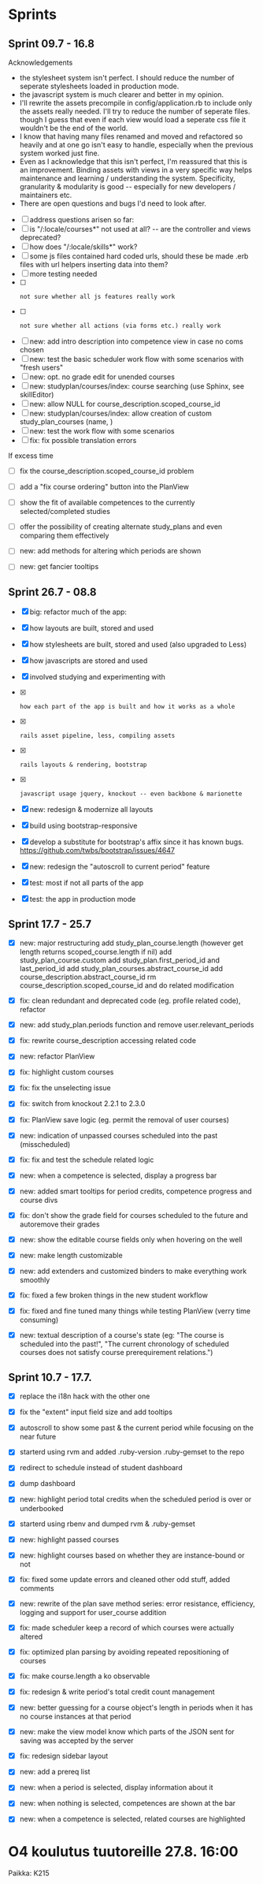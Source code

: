 Sprints
=======

Sprint 09.7 - 16.8
------------------

Acknowledgements
  - the stylesheet system isn't perfect. I should reduce the number of seperate
    stylesheets loaded in production mode.
  - the javascript system is much clearer and better in my opinion.
  - I'll rewrite the assets precompile in config/application.rb to include only
    the assets really needed. I'll try to reduce the number of seperate files.
    though I guess that even if each view would load a seperate css file it
    wouldn't be the end of the world.
  - I know that having many files renamed and moved and refactored so heavily
    and at one go isn't easy to handle, especially when the previous system
    worked just fine.
  - Even as I acknowledge that this isn't perfect, I'm reassured that this is an
    improvement. Binding assets with views in a very specific way helps
    maintenance and learning / understanding the system. Specificity,
    granularity & modularity is good -- especially for new developers /
    maintainers etc.
  - There are open questions and bugs I'd need to look after.

- [ ] address questions arisen so far:
- [ ]   is "/:locale/courses*" not used at all? -- are the controller and views
        deprecated?
- [ ]   how does "/:locale/skills*" work?
- [ ]   some js files contained hard coded urls, should these be made .erb files
        with url helpers inserting data into them?
- [ ]   more testing needed
- [ ]     not sure whether all js features really work
- [ ]     not sure whether all actions (via forms etc.) really work
- [ ] new: add intro description into competence view in case no coms chosen
- [ ] new: test the basic scheduler work flow with some scenarios with "fresh users"
- [ ] new: opt. no grade edit for unended courses
- [ ] new: studyplan/courses/index: course searching (use Sphinx, see skillEditor)
- [ ] new: allow NULL for course_description.scoped_course_id
- [ ] new: studyplan/courses/index: allow creation of custom study_plan_courses (name, )
- [ ] new: test the work flow with some scenarios
- [ ] fix: fix possible translation errors

If excess time
- [ ] fix the course_description.scoped_course_id problem
- [ ] add a "fix course ordering" button into the PlanView
- [ ] show the fit of available competences to the currently selected/completed studies
- [ ] offer the possibility of creating alternate study_plans and even comparing them effectively
- [ ] new: add methods for altering which periods are shown
- [ ] new: get fancier tooltips


Sprint 26.7 - 08.8
------------------

- [x] big: refactor much of the app:
- [x]   how layouts are built, stored and used
- [x]   how stylesheets are built, stored and used (also upgraded to Less)
- [x]   how javascripts are stored and used
- [x]   involved studying and experimenting with
- [x]     how each part of the app is built and how it works as a whole
- [x]     rails asset pipeline, less, compiling assets
- [x]     rails layouts & rendering, bootstrap
- [x]     javascript usage jquery, knockout -- even backbone & marionette
- [x] new: redesign & modernize all layouts
- [x]   build using bootstrap-responsive
- [x]   develop a substitute for bootstrap's affix since it has known bugs. https://github.com/twbs/bootstrap/issues/4647
- [x] new: redesign the "autoscroll to current period" feature
- [x] test: most if not all parts of the app
- [x] test: the app in production mode


Sprint 17.7 - 25.7
------------------

- [x] new: major restructuring
  add study_plan_course.length (however get length returns scoped_course.length if nil)
  add study_plan_course.custom
  add study_plan.first_period_id and last_period_id
  add study_plan_courses.abstract_course_id
  add course_description.abstract_course_id
  rm  course_description.scoped_course_id and do related modification
- [x] fix: clean redundant and deprecated code (eg. profile related code), refactor
- [x] new: add study_plan.periods function and remove user.relevant_periods
- [x] fix: rewrite course_description accessing related code
- [x] new: refactor PlanView
- [x] fix: highlight custom courses
- [x] fix: fix the unselecting issue
- [x] fix: switch from knockout 2.2.1 to 2.3.0
- [x] fix: PlanView save logic (eg. permit the removal of user courses)
- [x] new: indication of unpassed courses scheduled into the past (misscheduled)
- [x] fix: fix and test the schedule related logic
- [x] new: when a competence is selected, display a progress bar
- [x] new: added smart tooltips for period credits, competence progress and course divs
- [x] fix: don't show the grade field for courses scheduled to the future and autoremove their grades
- [x] new: show the editable course fields only when hovering on the well
- [x] new: make length customizable
- [x] new: add extenders and customized binders to make everything work smoothly
- [x] fix: fixed a few broken things in the new student workflow
- [x] fix: fixed and fine tuned many things while testing PlanView (verry time consuming)
- [x] new: textual description of a course's state (eg: "The course is scheduled into the past!", "The current chronology of scheduled courses does not satisfy course prerequirement relations.")


Sprint 10.7 - 17.7.
-------------------

- [x] replace the i18n hack with the other one
- [x] fix the "extent" input field size and add tooltips
- [x] autoscroll to show some past & the current period while focusing on the near future
- [x] starterd using rvm and added .ruby-version .ruby-gemset to the repo
- [x] redirect to schedule instead of student dashboard
- [x] dump dashboard
- [x] new: highlight period total credits when the scheduled period is over or underbooked
- [x] starterd using rbenv and dumped rvm & .ruby-gemset
- [x] new: highlight passed courses
- [x] new: highlight courses based on whether they are instance-bound or not
- [x] fix: fixed some update errors and cleaned other odd stuff, added comments
- [x] new: rewrite of the plan save method series: error resistance, efficiency, logging and support for user_course addition
- [x] fix: made scheduler keep a record of which courses were actually altered
- [x] fix: optimized plan parsing by avoiding repeated repositioning of courses
- [x] fix: make course.length a ko observable
- [x] fix: redesign & write period's total credit count management
- [x] new: better guessing for a course object's length in periods when it has no course instances at that period
- [x] new: make the view model know which parts of the JSON sent for saving was accepted by the server
- [x] fix: redesign sidebar layout
- [x] new: add a prereq list
- [x] new: when a period is selected, display information about it
- [x] new: when nothing is selected, competences are shown at the bar
- [x] new: when a competence is selected, related courses are highlighted


O4 koulutus tuutoreille 27.8. 16:00
===================================
Paikka: K215
